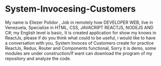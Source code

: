 # System-Invocesing-Customers
My name is Eliezer Polidor , Job in remotely how DEVELOPER WEB, live in Venezuela, Specialize in HTML, CSS, JAVACRIPT REACTJS, NODEJS AND C#; my English level is basic,
It is created application for show my knows in ReactJs, please if  do you think what could to be useful, i would like to have a conversation with you,
System Invoces of Customers create for practice ReactJs, Redux, Router and Components functional,
Sorry it is demo, some modules are under construction/If want can download the program of my repository and analyze the code.
